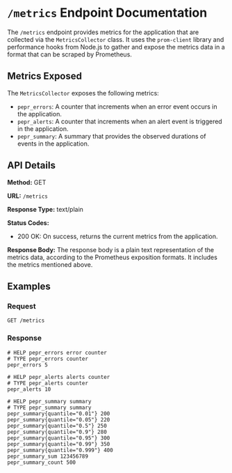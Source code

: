 # `/metrics` Endpoint Documentation

The `/metrics` endpoint provides metrics for the application that are collected via the `MetricsCollector` class. It uses the `prom-client` library and performance hooks from Node.js to gather and expose the metrics data in a format that can be scraped by Prometheus.

## Metrics Exposed

The `MetricsCollector` exposes the following metrics:

- `pepr_errors`: A counter that increments when an error event occurs in the application.
- `pepr_alerts`: A counter that increments when an alert event is triggered in the application.
- `pepr_summary`: A summary that provides the observed durations of events in the application.

## API Details

**Method:** GET

**URL:** `/metrics`

**Response Type:** text/plain

**Status Codes:**
- 200 OK: On success, returns the current metrics from the application.

**Response Body:**
The response body is a plain text representation of the metrics data, according to the Prometheus exposition formats. It includes the metrics mentioned above.

## Examples

### Request

```plaintext
GET /metrics
```

### Response
```plaintext
# HELP pepr_errors error counter
# TYPE pepr_errors counter
pepr_errors 5

# HELP pepr_alerts alerts counter
# TYPE pepr_alerts counter
pepr_alerts 10

# HELP pepr_summary summary
# TYPE pepr_summary summary
pepr_summary{quantile="0.01"} 200
pepr_summary{quantile="0.05"} 220
pepr_summary{quantile="0.5"} 250
pepr_summary{quantile="0.9"} 280
pepr_summary{quantile="0.95"} 300
pepr_summary{quantile="0.99"} 350
pepr_summary{quantile="0.999"} 400
pepr_summary_sum 123456789
pepr_summary_count 500
```